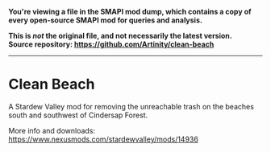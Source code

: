 **You're viewing a file in the SMAPI mod dump, which contains a copy of every open-source SMAPI mod
for queries and analysis.**

**This is _not_ the original file, and not necessarily the latest version.**  
**Source repository: https://github.com/Artinity/clean-beach**

----

# Clean Beach
A Stardew Valley mod for removing the unreachable trash on the beaches south and southwest of Cindersap Forest.

More info and downloads: https://www.nexusmods.com/stardewvalley/mods/14936
